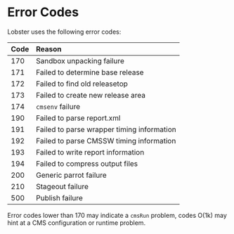 # Error Codes

Lobster uses the following error codes:

| Code | Reason
| :--- | :-----
|  170 | Sandbox unpacking failure
|  171 | Failed to determine base release
|  172 | Failed to find old releasetop
|  173 | Failed to create new release area
|  174 | `cmsenv` failure
|  190 | Failed to parse report.xml
|  191 | Failed to parse wrapper timing information
|  192 | Failed to parse CMSSW timing information
|  193 | Failed to write report information
|  194 | Failed to compress output files
|  200 | Generic parrot failure
|  210 | Stageout failure
|  500 | Publish failure

Error codes lower than 170 may indicate a `cmsRun` problem, codes
O(1k) may hint at a CMS configuration or runtime problem.
